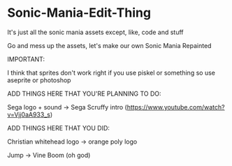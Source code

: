 # Sonic-Mania-Edit-Thing
It's just all the sonic mania assets except, like, code and stuff

Go and mess up the assets, let's make our own Sonic Mania Repainted

IMPORTANT:

I think that sprites don't work right if you use piskel or something so use aseprite or photoshop

ADD THINGS HERE THAT YOU'RE PLANNING TO DO:

Sega logo + sound -> Sega Scruffy intro (https://www.youtube.com/watch?v=Vjj0aA933_s)

ADD THINGS HERE THAT YOU DID:

Christian whitehead logo -> orange poly logo

Jump -> Vine Boom (oh god)
